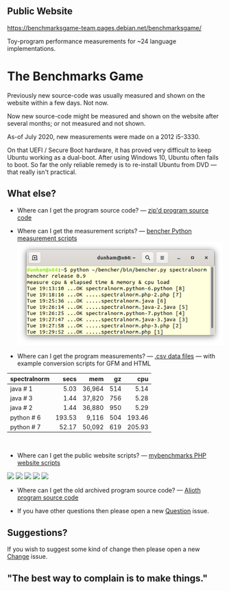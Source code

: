 Public Website
--------------

https://benchmarksgame-team.pages.debian.net/benchmarksgame/

Toy-program performance measurements for ~24 language implementations.


The Benchmarks Game
===================

Previously new source-code was usually measured and shown on the website within a few days. Not now.

Now new source-code might be measured and shown on the website after several months; or not measured and not shown.

As-of July 2020, new measurements were made on a 2012 i5-3330.

On that UEFI / Secure Boot hardware, it has proved very difficult to keep Ubuntu working as a dual-boot. After using Windows 10, Ubuntu often fails to boot. So far the only reliable remedy is to re-install Ubuntu from DVD — that really isn't practical.


What else?
----------

* Where can I get the program source code? 
 — [zip'd program source code](/public/download/benchmarksgame-sourcecode.zip)

* Where can I get the measurement scripts? 
 — [bencher Python measurement scripts](/bencher)
![](/bencher/screenshot.png)

* Where can I get the program measurements? 
 — [.csv data files](/public/data/README.md) — with example conversion scripts for GFM and HTML

| spectralnorm | secs | mem | gz | cpu | 
| :------ | -----: | -----: | -----: | -----: |  
| java&nbsp;#&nbsp;1 | 5.03 | 36,964 | 514 | 5.14 |
| java&nbsp;#&nbsp;3 | 1.44 | 37,820 | 756 | 5.28 |
| java&nbsp;#&nbsp;2 | 1.44 | 36,880 | 950 | 5.29 |
| python&nbsp;#&nbsp;6 | 193.53 | 9,116 | 504 | 193.46 |
| python&nbsp;#&nbsp;7 | 52.17 | 50,092 | 619 | 205.93 |

&nbsp;  
* Where can I get the public website scripts? 
 — [mybenchmarks PHP website scripts](/mybenchmarks)
  
![](/mybenchmarks/performance.png)
![](/mybenchmarks/boxplotcpu.png)
![](/mybenchmarks/compare.png)
![](/mybenchmarks/measurements.png)
![](/mybenchmarks/program.png)

* Where can I get the old archived program source code? 
 — [Alioth program source code](https://salsa.debian.org/benchmarksgame-team/archive-alioth-benchmarksgame)

* If you have other questions then please open a new [Question](https://salsa.debian.org/benchmarksgame-team/benchmarksgame/issues/new?issuable_template=Question) issue.

Suggestions?
------------

If you wish to suggest some kind of change then please open a new [Change](https://salsa.debian.org/benchmarksgame-team/benchmarksgame/issues/new?issuable_template=Change) issue.



"The best way to complain is to make things."
---------------------------------------------



